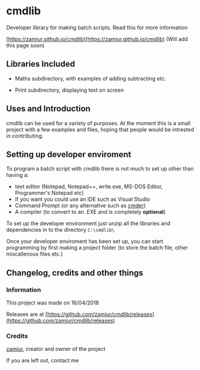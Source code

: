 # cmdlib
Developer library for making batch scripts. Read this for more information

[https://zamiur.github.io/cmdlib](https://zamiur.github.io/cmdlib) (Will add this page soon)

Libraries Included
----
- Maths subdirectory, with examples of adding subtracting etc.

- Print subdirectory,  displaying text on screen

Uses and Introduction
----
cmdlib can be used for a variety of purposes. At the moment this is a small project with a few examples and files, hoping that people would be intrested in contributing.

Setting up developer enviroment
----
To program a batch script with cmdlib there is not much to set up other than having a:
 - text editor (Notepad, Notepad++, write.exe, MS-DOS Editor, Programmer's Notepad etc)
 - If you want you could use an IDE such as Visual Studio
 - Command Prompt (or any alternative such as [cmder](http://cmder.net/))
 - A compiler (to convert to an .EXE and is completely **optional**)
 
 To set up the developer environment just unzip all the libraries and dependencies in to the directory `C:\cmdlib\`
 
 Once your developer enviroment has been set up, you can start programming by first making a project folder (to store the batch file, other miscallenous files etc.)
 
 Changelog, credits and other things
 ----
 ### Information
 This project was made on 16/04/2018
 
 Releases are at [https://github.com/zamiur/cmdlib/releases](https://github.com/zamiur/cmdlib/releases)
 
 ### Credits
 [zamiur](https://github.com/zamiur), creator and owner of the project
 
 If you are left out, contact me
